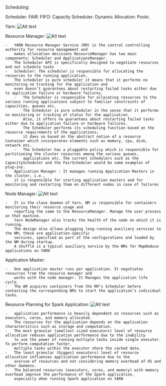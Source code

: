 Scheduling:

Scheduler:
    FAIR:
    FIFO:
    Capacity Scheduler:
    Dynamic Allocation:
    Pools:

    
Yarn:
![Alt text](https://2xbbhjxc6wk3v21p62t8n4d4-wpengine.netdna-ssl.com/wp-content/uploads/2012/08/yarnflow1.png)

Resource Manager:
    ![Alt text](https://2xbbhjxc6wk3v21p62t8n4d4-wpengine.netdna-ssl.com/wp-content/uploads/2012/08/resource_manager.png)
    
    -   YARN Resource Manager Service (RM) is the central controlling authority for resource management and 
        makes allocation decisions ResourceManager has two main components: Scheduler and ApplicationsManager. 
        The Scheduler API is specifically designed to negotiate resources and not schedule tasks
    -   Scheduler: The scheduler is responsible for allocating the resources to the running application. 
        The scheduler is pure scheduler it means that it performs no monitoring no tracking for the application and 
        even doesn’t guarantees about restarting failed tasks either due to application failure or hardware failures.
        -   The Scheduler is responsible for allocating resources to the various running applications subject to familiar constraints of capacities, queues etc. 
            The Scheduler is pure scheduler in the sense that it performs no monitoring or tracking of status for the application. 
            Also, it offers no guarantees about restarting failed tasks either due to application failure or hardware failures. 
            The Scheduler performs its scheduling function based on the resource requirements of the applications; 
            it does so based on the abstract notion of a resource Container which incorporates elements such as memory, cpu, disk, network etc.
        -   The Scheduler has a pluggable policy which is responsible for partitioning the cluster resources among the various queues, 
            applications etc. The current schedulers such as the CapacityScheduler and the FairScheduler would be some examples of plug-ins.
    -   Application Manager : It manages running Application Masters in the cluster, i.e., 
        it is responsible for starting application masters and for monitoring and restarting them on different nodes in case of failures
 
Node Manager:
    ![Alt text](https://2xbbhjxc6wk3v21p62t8n4d4-wpengine.netdna-ssl.com/wp-content/uploads/2012/09/Node-Manager-Diagram.png)
    
    -   It is the slave daemon of Yarn. NM is responsible for containers monitoring their resource usage and 
        reporting the same to the ResourceManager. Manage the user process on that machine. 
        Yarn NodeManager also tracks the health of the node on which it is running. 
        The design also allows plugging long-running auxiliary services to the NM; these are application-specific 
        services, specified as part of the configurations and loaded by the NM during startup.
        A shuffle is a typical auxiliary service by the NMs for MapReduce applications on YARN
        
Application Master:

    -   One application master runs per application. It negotiates resources from the resource manager and 
        works with the node manager. It Manages the application life cycle.
    -   The AM acquires containers from the RM’s Scheduler before contacting the corresponding NMs to start the application’s individual tasks.
         
Resource Planning for Spark Application:
![Alt text](https://cdn-images-1.medium.com/max/2000/1*kKitFswq56j1CTgMQ0gumQ.png)

    -   application performance is heavily dependent on resources such as executors, cores, and memory allocated. 
        The resources for the application depends on the application characteristics such as storage and computation.
    -   The most granular (smallest sized executors) level of resource allocation reduces application performance due to the inability 
        to use the power of running multiple tasks inside single executor. To perform computation faster, 
        multiple tasks within the executor share the cached data.
    -   The least granular (biggest executors) level of resource allocation influences application performance due to the 
        overuse of resources and not considering memory overhead of OS and other daemons.
    -   The balanced resources (executors, cores, and memory) with memory overhead improve the performance of the Spark application,
        especially when running Spark application on YARN
